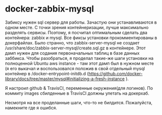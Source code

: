 # docker-zabbix-mysql

Забиксу нужен sql сервер для работы. Зачастую они устанавливаются в одном месте. 
С точки зрения контейнеризации, лучше максимально разделять сервисы. Поэтому, я посчитал оптимальным сделать два контейнера: zabbix и mysql.
Все фиксы установки прокомментированы в докерфайлах.
Было странно, что zabbix-server-mysql   не создает /usr/share/doc/zabbix-server-mysql/create.sql.gz в контейнере. Этот дамп нужен для содания первоначальных таблиц в базе данных заббикса. Чтобы разобраться, я проделал такие-же шаги установки на полноценной Ubuntu aws instance - там этот дамп был в нужном месте (я его выкачал и воспользовался положив в свой отдельный mysql контейнер в /docker-entrypoint-initdb.d (https://github.com/docker-library/docs/tree/master/mysql#initializing-a-fresh-instance ).

Я настроил github & TravisCI, переменные окружения(для логинов). 
По коммиту images сбилденные в TravisCI  должны улетать на докерхаб.

Несмотря на все проделанные шаги, что-то не билдится. Пожалуйста, намекните где я ошибся. 